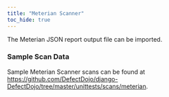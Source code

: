 ```yaml
---
title: "Meterian Scanner"
toc_hide: true
---
```

The Meterian JSON report output file can be imported.

### Sample Scan Data
Sample Meterian Scanner scans can be found at https://github.com/DefectDojo/django-DefectDojo/tree/master/unittests/scans/meterian.